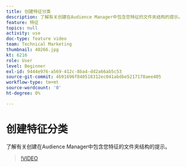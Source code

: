 ```yaml
---
title: 创建特征分类
description: 了解有关创建在Audience Manager中包含您特征的文件夹结构的提示。
feature: 特征
topics: null
activity: use
doc-type: feature video
team: Technical Marketing
thumbnail: 40266.jpg
kt: 6216
role: User
level: Beginner
exl-id: 9444e976-a569-412c-8ba4-dd2a66ab5c53
source-git-commit: 4b91696f840518312ec041abdbe5217178aee405
workflow-type: tm+mt
source-wordcount: '0'
ht-degree: 0%

---
```


# 创建特征分类

了解有关创建在Audience Manager中包含您特征的文件夹结构的提示。

>[!VIDEO](https://video.tv.adobe.com/v/40266/?quality=12&learn=on)
